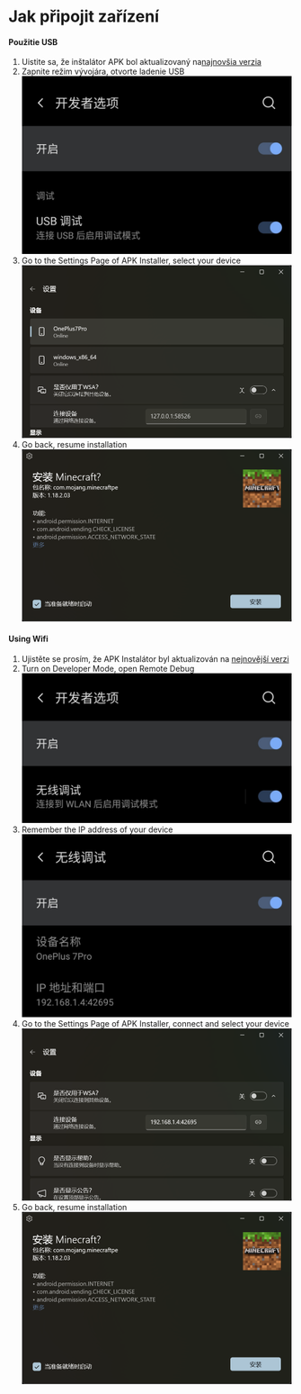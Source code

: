 # Jak připojit zařízení
#### Použitie USB
1. Uistite sa, že inštalátor APK bol aktualizovaný na[najnovšia verzia](https://www.microsoft.com/store/productId/9P2JFQ43FPPG "APK Installer")
2. Zapnite režim vývojára, otvorte ladenie USB![Režim vývojára](https://raw.githubusercontent.com/Paving-Base/APK-Installer/screenshots/Documents/Tutorials/How%20To%20Connect%20Device/Images/Screenshot_20221002-172252.jpg)
3. Go to the Settings Page of APK Installer, select your device ![Stránka nastavenia](https://raw.githubusercontent.com/Paving-Base/APK-Installer/screenshots/Documents/Tutorials/How%20To%20Connect%20Device/Images/Snipaste_2022-10-02_17-37-30.png)
4. Go back, resume installation ![Obnoviť inštaláciu](https://raw.githubusercontent.com/Paving-Base/APK-Installer/screenshots/Documents/Tutorials/How%20To%20Connect%20Device/Images/Snipaste_2022-10-02_17-34-04.png)
#### Using Wifi
1. Ujistěte se prosím, že APK Instalátor byl aktualizován na [nejnovější verzi](https://www.microsoft.com/store/productId/9P2JFQ43FPPG "APK Installer")
2. Turn on Developer Mode, open Remote Debug ![Režim vývojára](https://raw.githubusercontent.com/Paving-Base/APK-Installer/screenshots/Documents/Tutorials/How%20To%20Connect%20Device/Images/Screenshot_20221002-174001.jpg)
3. Remember the IP address of your device ![IP address](https://raw.githubusercontent.com/Paving-Base/APK-Installer/screenshots/Documents/Tutorials/How%20To%20Connect%20Device/Images/Screenshot_20221002-174200.jpg)
3. Go to the Settings Page of APK Installer, connect and select your device ![Stránka nastavenia](https://raw.githubusercontent.com/Paving-Base/APK-Installer/screenshots/Documents/Tutorials/How%20To%20Connect%20Device/Images/Snipaste_2022-10-02_17-46-28.png)
4. Go back, resume installation ![Obnoviť inštaláciu](https://raw.githubusercontent.com/Paving-Base/APK-Installer/screenshots/Documents/Tutorials/How%20To%20Connect%20Device/Images/Snipaste_2022-10-02_17-34-04.png)

